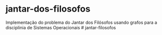 # jantar-dos-filosofos
Implementação do problema do Jantar dos Filósofos usando grafos para a disciplinia de Sistemas Operacionais 
#   j a n t a r - f i l o s o f o s  
 